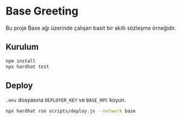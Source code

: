 # Base Greeting

Bu proje Base ağı üzerinde çalışan basit bir akıllı sözleşme örneğidir.

## Kurulum
```bash
npm install
npx hardhat test
```

## Deploy
`.env` dosyasına `DEPLOYER_KEY` ve `BASE_RPC` koyun.
```bash
npx hardhat run scripts/deploy.js --network base
```
